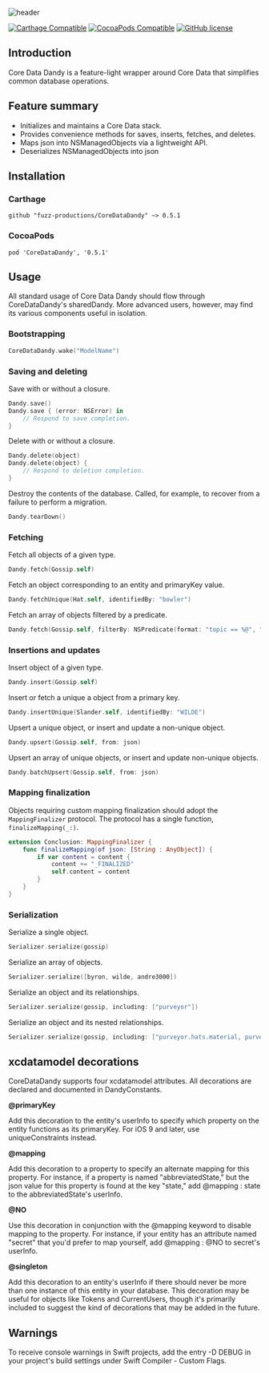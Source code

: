 ![header](header.png)

[![Carthage Compatible](https://img.shields.io/badge/Carthage-compatible-4BC51D.svg?style=flat)](https://github.com/fuzz-productions/CoreDataDandy)
[![CocoaPods Compatible](https://img.shields.io/badge/pod-0.5.1-blue.svg)](https://cocoapods.org/pods/CoreDataDandy)
[![GitHub license](https://img.shields.io/badge/license-MIT-lightgrey.svg)](https://github.com/fuzz-productions/CoreDataDandy/blob/master/LICENSE) 

## Introduction
Core Data Dandy is a feature-light wrapper around Core Data that simplifies common database operations.

## Feature summary

* Initializes and maintains a Core Data stack.
* Provides convenience methods for saves, inserts, fetches, and deletes.
* Maps json into NSManagedObjects via a lightweight API.
* Deserializes NSManagedObjects into json

## Installation

### Carthage


```ogdl
github "fuzz-productions/CoreDataDandy" ~> 0.5.1
```

### CocoaPods

```ogdl
pod 'CoreDataDandy', '0.5.1'
```

## Usage

All standard usage of Core Data Dandy should flow through CoreDataDandy's sharedDandy. More advanced users, however, may find its various components useful in isolation.

### Bootstrapping 
```swift
CoreDataDandy.wake("ModelName")
```

### Saving and deleting

Save with or without a closure.

```swift
Dandy.save()
Dandy.save { (error: NSError) in
	// Respond to save completion.
}
```

Delete with or without a closure.

```swift
Dandy.delete(object)
Dandy.delete(object) {
	// Respond to deletion completion.
}
```

Destroy the contents of the database. Called, for example, to recover from a failure to perform a migration.

```swift
Dandy.tearDown()
```

### Fetching

Fetch all objects of a given type.

```swift
Dandy.fetch(Gossip.self)
```

Fetch an object corresponding to an entity and primaryKey value.

```swift
Dandy.fetchUnique(Hat.self, identifiedBy: "bowler")
```

Fetch an array of objects filtered by a predicate.

```swift
Dandy.fetch(Gossip.self, filterBy: NSPredicate(format: "topic == %@", "John Keats"))
```

### Insertions and updates

Insert object of a given type.

```swift
Dandy.insert(Gossip.self)
```

Insert or fetch a unique a object from a primary key.

```swift
Dandy.insertUnique(Slander.self, identifiedBy: "WILDE")
```

Upsert a unique object, or insert and update a non-unique object.

```swift
Dandy.upsert(Gossip.self, from: json)
```

Upsert an array of unique objects, or insert and update non-unique objects.

```swift
Dandy.batchUpsert(Gossip.self, from: json)
```

### Mapping finalization

Objects requiring custom mapping finalization should adopt the `MappingFinalizer` protocol. The protocol has a single function, `finalizeMapping(_:)`.

```swift
extension Conclusion: MappingFinalizer {
	func finalizeMapping(of json: [String : AnyObject]) {
		if var content = content {
			content += "_FINALIZED"
			self.content = content
		}
	}
}
```

### Serialization

Serialize a single object.

```swift
Serializer.serialize(gossip)
```

Serialize an array of objects.

```swift
Serializer.serialize([byron, wilde, andre3000])
```

Serialize an object and its relationships.

```swift
Serializer.serialize(gossip, including: ["purveyor"])
```

Serialize an object and its nested relationships.

```swift
Serializer.serialize(gossip, including: ["purveyor.hats.material, purveyor.predecessor"])
```

## xcdatamodel decorations

CoreDataDandy supports four xcdatamodel attributes. All decorations are declared and documented in DandyConstants.

**@primaryKey**

Add this decoration to the entity's userInfo to specify which property on the entity functions as its primaryKey. For iOS 9 and later, use uniqueConstraints instead.

**@mapping**

Add this decoration to a property to specify an alternate mapping for this property. For instance, if a property is named "abbreviatedState," but the json value for this property is found at the key "state," add @mapping : state to the abbreviatedState's userInfo.

**@NO**

Use this decoration in conjunction with the @mapping keyword to disable mapping to the property. For instance, if your entity has an attribute named "secret" that you'd prefer to map yourself, add @mapping : @NO to secret's userInfo.

**@singleton**

Add this decoration to an entity's userInfo if there should never be more than one instance of this entity in your database. This decoration may be useful for objects like Tokens and CurrentUsers, though it's primarily included to suggest the kind of decorations that may be added in the future.

## Warnings

To receive console warnings in Swift projects, add the entry -D DEBUG in your project's build settings under Swift Compiler - Custom Flags.

